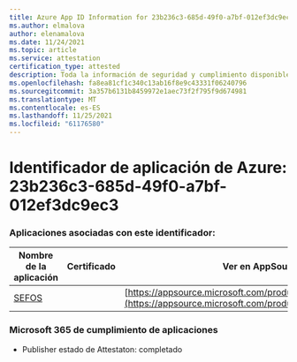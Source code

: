 ```yaml
---
title: Azure App ID Information for 23b236c3-685d-49f0-a7bf-012ef3dc9ec3
ms.author: elmalova
author: elenamalova
ms.date: 11/24/2021
ms.topic: article
ms.service: attestation
certification_type: attested
description: Toda la información de seguridad y cumplimiento disponible para 23b236c3-685d-49f0-a7bf-012ef3dc9ec3.
ms.openlocfilehash: fa8ea81cf1c340c13ab16f8e9c43331f06240796
ms.sourcegitcommit: 3a357b6131b8459972e1aec73f2f795f9d674981
ms.translationtype: MT
ms.contentlocale: es-ES
ms.lasthandoff: 11/25/2021
ms.locfileid: "61176580"
---
```

# <a name="azure-app-id-23b236c3-685d-49f0-a7bf-012ef3dc9ec3"></a>Identificador de aplicación de Azure: 23b236c3-685d-49f0-a7bf-012ef3dc9ec3


### <a name="apps-associated-with-this-id"></a>Aplicaciones asociadas con este identificador:
| **Nombre de la aplicación** | **Certificado** | **Ver en AppSource** |
|--------------|---------------|-----------------------|
| [SEFOS](https://docs.microsoft.com/microsoft-365-app-certification/forward/WA200003219) |  | [https://appsource.microsoft.com/product/office/WA200003219](https://appsource.microsoft.com/product/office/WA200003219) |

### <a name="microsoft-365-app-compliance-status"></a>Microsoft 365 de cumplimiento de aplicaciones
- Publisher estado de Attestaton: completado
